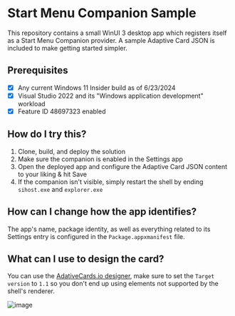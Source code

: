 # Start Menu Companion Sample

This repository contains a small WinUI 3 desktop app which registers itself as a Start Menu Companion provider.
A sample Adaptive Card JSON is included to make getting started simpler.

## Prerequisites
- [x] Any current Windows 11 Insider build as of 6/23/2024
- [x] Visual Studio 2022 and its "Windows application development" workload
- [x] Feature ID 48697323 enabled

## How do I try this?
1) Clone, build, and deploy the solution
2) Make sure the companion is enabled in the Settings app
3) Open the deployed app and configure the Adaptive Card JSON content to your liking & hit Save
4) If the companion isn't visible, simply restart the shell by ending `sihost.exe` and `explorer.exe`

## How can I change how the app identifies?
The app's name, package identity, as well as everything related to its Settings entry is configured in the `Package.appxmanifest` file.

## What can I use to design the card?
You can use the [AdativeCards.io designer](https://adaptivecards.io/designer/), make sure to set the `Target version` to `1.1` so you don't end up using elements not supported by the shell's renderer.

![image](https://github.com/thebookisclosed/StartMenuCompanionSample/assets/13197516/e9a34481-0a1c-4436-872e-00db6de292c0)
